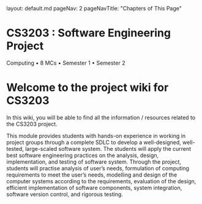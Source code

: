 <frontmatter>
  layout: default.md
  pageNav: 2
  pageNavTitle: "Chapters of This Page"
</frontmatter>

<br>

<div class="bg-info text-white py-5 mb-4">
  <div class="container">
    <h1 class="display-4 no-index">CS3203 : Software Engineering Project</h1>
    <p class="lead">Computing • 8 MCs • Semester 1 • Semester 2</p>
  </div>
</div>

# Welcome to the project wiki for CS3203

In this wiki, you will be able to find all the information / resources related to the CS3203 project.

This module provides students with hands-on experience in working in project groups through a complete SDLC to develop a well-designed, well-tested, large-scaled software system. The students will apply the current best software engineering practices on the analysis, design, implementation, and testing of software system. Through the project, students will practise analysis of user’s needs, formulation of computing requirements to meet the user’s needs, modelling and design of the computer systems according to the requirements, evaluation of the design, efficient implementation of software components, system integration, software version control, and rigorous testing.
